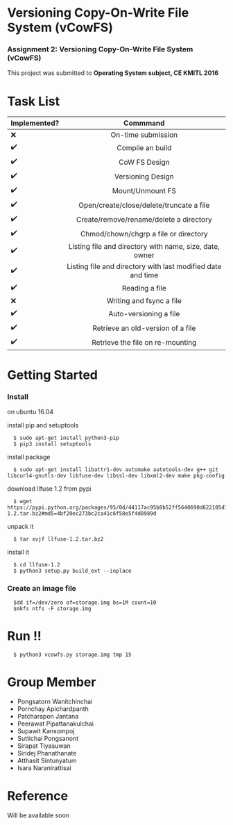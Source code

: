 # Versioning Copy-On-Write File System (vCowFS)
### Assignment 2: Versioning Copy-On-Write File System (vCowFS)
This project was submitted to **Operating System subject, CE KMITL 2016**
# Task List

| Implemented?        | Commmand           |
| ------------- |:-------------:|
| :x:                    | On-time submission |
| :heavy_check_mark:     | Compile an build |
| :heavy_check_mark:                    | CoW FS Design |
| :heavy_check_mark:                    | Versioning Design |
| :heavy_check_mark:                    | Mount/Unmount FS |
| :heavy_check_mark:                    | Open/create/close/delete/truncate a file |
| :heavy_check_mark:     | Create/remove/rename/delete a directory |
| :heavy_check_mark:     | Chmod/chown/chgrp a file or directory |
| :heavy_check_mark:                    | Listing file and directory with name, size, date, owner |
| :heavy_check_mark:                    | Listing file and directory with last modified date and time |
| :heavy_check_mark:     | Reading a file |
| :x:                    | Writing and fsync a file |
| :heavy_check_mark:                    | Auto-versioning a file |
| :heavy_check_mark:                    | Retrieve an old-version of a file |
| :heavy_check_mark:                    | Retrieve the file on re-mounting |

# Getting Started
### Install

on ubuntu 16.04

install pip and setuptools
```
  $ sudo apt-get install python3-pip
  $ pip3 install setuptools
```

install package
```
  $ sudo apt-get install libattr1-dev automake autotools-dev g++ git libcurl4-gnutls-dev libfuse-dev libssl-dev libxml2-dev make pkg-config
```

download llfuse 1.2 from pypi

```
  $ wget https://pypi.python.org/packages/95/0d/44117ac95b8b52ff5640690d622105d7afa0dd4354432e6460c589f6382c/llfuse-1.2.tar.bz2#md5=4bf20ec273bc2ca41c6f58e5f4d8989d
```

unpack it

```
  $ tar xvjf llfuse-1.2.tar.bz2
```

install it

```
  $ cd llfuse-1.2
  $ python3 setup.py build_ext --inplace
```
### Create an image file

```
  $dd if=/dev/zero of=storage.img bs=1M count=10
  $mkfs ntfs -F storage.img
```

# Run !!

```
  $ python3 vcowfs.py storage.img tmp 15
```

# Group Member
* Pongsatorn Wanitchinchai
* Pornchay Apichardpanth
* Patcharapon Jantana
* Peerawat Pipattanakulchai
* Supawit Kansompoj
* Suttichai Pongsanont
* Sirapat Tiyasuwan
* Siridej Phanathanate
* Atthasit Sintunyatum
* Isara Naranirattisai

# Reference

Will be available soon
